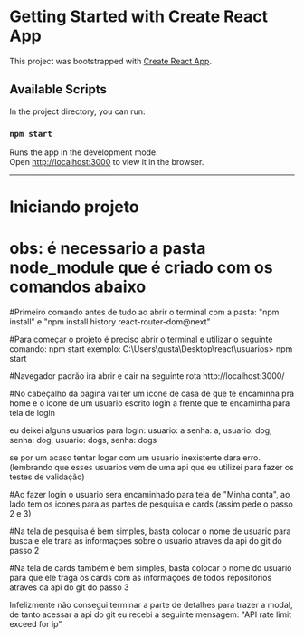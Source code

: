 # Getting Started with Create React App

This project was bootstrapped with [Create React App](https://github.com/facebook/create-react-app).

## Available Scripts

In the project directory, you can run:

### `npm start`

Runs the app in the development mode.\
Open [http://localhost:3000](http://localhost:3000) to view it in the browser.

---

# Iniciando projeto

# obs: é necessario a pasta node_module que é criado com os comandos abaixo

#Primeiro comando antes de tudo ao abrir o terminal com a pasta: "npm install" e "npm install history react-router-dom@next"

#Para começar o projeto é preciso abrir o terminal e utilizar o seguinte comando: npm start
exemplo: C:\Users\gusta\Desktop\react\usuarios> npm start

#Navegador padrão ira abrir e cair na seguinte rota http://localhost:3000/

#No cabeçalho da pagina vai ter um icone de casa de que te encaminha pra home e o icone de um usuario escrito login a frente que te encaminha para tela de login

eu deixei alguns usuarios para login:
usuario: a senha: a, usuario: dog, senha: dog, usuario: dogs, senha: dogs

se por um acaso tentar logar com um usuario inexistente dara erro.(lembrando que esses usuarios vem de uma api que eu utilizei para fazer os testes de validação)

#Ao fazer login o usuario sera encaminhado para tela de "Minha conta", ao lado tem os icones para as partes de pesquisa e cards (assim pede o passo 2 e 3)

#Na tela de pesquisa é bem simples, basta colocar o nome de usuario para busca e ele trara as informaçoes sobre o usuario atraves da api do git do passo 2

#Na tela de cards também é bem simples, basta colocar o nome do usuario para que ele traga os cards com as informaçoes de todos repositorios atraves da api do git do passo 3

Infelizmente não consegui terminar a parte de detalhes para trazer a modal, de tanto acessar a api do git eu recebi a seguinte mensagem: "API rate limit exceed for ip"

